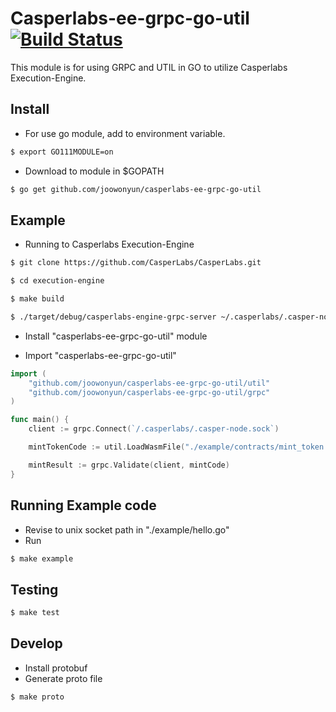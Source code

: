 #   Casperlabs-ee-grpc-go-util  [![Build Status](https://travis-ci.org/JoowonYun/casperlabs-ee-grpc-go-util.svg?branch=master)](https://travis-ci.org/JoowonYun/casperlabs-ee-grpc-go-util)


This module is for using GRPC and UTIL in GO to utilize Casperlabs Execution-Engine.


## Install
- For use go module, add to environment variable.
```bash
$ export GO111MODULE=on
```
- Download to module in $GOPATH
```bash
$ go get github.com/joowonyun/casperlabs-ee-grpc-go-util
```

## Example
- Running to Casperlabs Execution-Engine 
```bash
$ git clone https://github.com/CasperLabs/CasperLabs.git

$ cd execution-engine

$ make build

$ ./target/debug/casperlabs-engine-grpc-server ~/.casperlabs/.casper-node.sock
```
- Install "casperlabs-ee-grpc-go-util" module

- Import "casperlabs-ee-grpc-go-util"
```go
import (
    "github.com/joowonyun/casperlabs-ee-grpc-go-util/util"
	"github.com/joowonyun/casperlabs-ee-grpc-go-util/grpc"
)

func main() {
    client := grpc.Connect(`/.casperlabs/.casper-node.sock`)

	mintTokenCode := util.LoadWasmFile("./example/contracts/mint_token.wasm")

	mintResult := grpc.Validate(client, mintCode)
}
```

## Running Example code
- Revise to unix socket path in "./example/hello.go"
- Run
```bash
$ make example
```

## Testing
```bash
$ make test
```

## Develop
- Install protobuf
- Generate proto file
```bash
$ make proto
```
